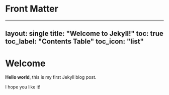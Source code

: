 # Front Matter
---
layout: single
title:  "Welcome to Jekyll!"
toc: true
toc_label: "Contents Table"
toc_icon: "list"
---

# Welcome

**Hello world**, this is my first Jekyll blog post.

I hope you like it!